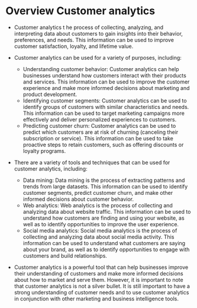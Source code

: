 # Overview Customer analytics  
* Customer analytics  t
    he process of collecting, analyzing, and interpreting data about customers to gain insights into their behavior, preferences, and needs. This information can be used to improve customer satisfaction, loyalty, and lifetime value.

* Customer analytics can be used for a variety of purposes, including:

  * Understanding customer behavior: Customer analytics can help businesses understand how customers interact with their products and services. This information can be used to improve the customer experience and make more       informed decisions about marketing and product development.
  * Identifying customer segments: Customer analytics can be used to identify groups of customers with similar characteristics and needs. This information can be used to target marketing campaigns more effectively and           deliver personalized experiences to customers.
  *   Predicting customer churn: Customer analytics can be used to predict which customers are at risk of churning (canceling their subscription or service). This information can be used to take proactive steps to retain          customers, such as offering discounts or loyalty programs.

* There are a variety of tools and techniques that can be used for customer analytics, including:
  * Data mining: Data mining is the process of extracting patterns and trends from large datasets. This information can be used to identify customer segments, predict customer churn, and make other informed decisions about      customer behavior.
  * Web analytics: Web analytics is the process of collecting and analyzing data about website traffic. This information can be used to understand how customers are finding and using your website, as well as to identify         opportunities to improve the user experience.
  * Social media analytics: Social media analytics is the process of collecting and analyzing data about social media activity. This information can be used to understand what customers are saying about your brand, as well      as to identify opportunities to engage with customers and build relationships.
* Customer analytics is a powerful tool that can help businesses improve their understanding of customers and make more informed decisions about how to market and serve them. However, it is important to note that customer analytics is not a silver bullet. It is still important to have a strong understanding of customer needs and to use customer analytics in conjunction with other marketing and business intelligence tools.
